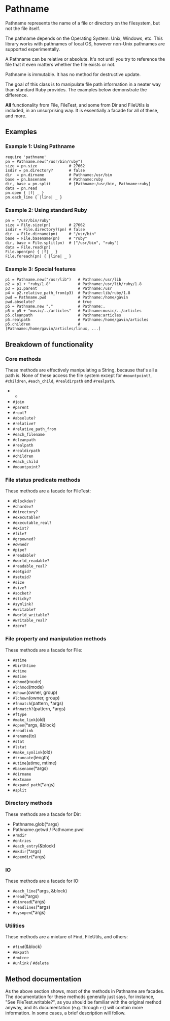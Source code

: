 # Pathname

Pathname represents the name of a file or directory on the filesystem, but not
the file itself.

The pathname depends on the Operating System: Unix, Windows, etc. This library
works with pathnames of local OS, however non-Unix pathnames are supported
experimentally.

A Pathname can be relative or absolute.  It's not until you try to reference
the file that it even matters whether the file exists or not.

Pathname is immutable.  It has no method for destructive update.

The goal of this class is to manipulate file path information in a neater way
than standard Ruby provides.  The examples below demonstrate the difference.

**All** functionality from File, FileTest, and some from Dir and FileUtils is
included, in an unsurprising way.  It is essentially a facade for all of
these, and more.

## Examples

### Example 1: Using Pathname

    require 'pathname'
    pn = Pathname.new("/usr/bin/ruby")
    size = pn.size              # 27662
    isdir = pn.directory?       # false
    dir  = pn.dirname           # Pathname:/usr/bin
    base = pn.basename          # Pathname:ruby
    dir, base = pn.split        # [Pathname:/usr/bin, Pathname:ruby]
    data = pn.read
    pn.open { |f| _ }
    pn.each_line { |line| _ }

### Example 2: Using standard Ruby

    pn = "/usr/bin/ruby"
    size = File.size(pn)        # 27662
    isdir = File.directory?(pn) # false
    dir  = File.dirname(pn)     # "/usr/bin"
    base = File.basename(pn)    # "ruby"
    dir, base = File.split(pn)  # ["/usr/bin", "ruby"]
    data = File.read(pn)
    File.open(pn) { |f| _ }
    File.foreach(pn) { |line| _ }

### Example 3: Special features

    p1 = Pathname.new("/usr/lib")   # Pathname:/usr/lib
    p2 = p1 + "ruby/1.8"            # Pathname:/usr/lib/ruby/1.8
    p3 = p1.parent                  # Pathname:/usr
    p4 = p2.relative_path_from(p3)  # Pathname:lib/ruby/1.8
    pwd = Pathname.pwd              # Pathname:/home/gavin
    pwd.absolute?                   # true
    p5 = Pathname.new "."           # Pathname:.
    p5 = p5 + "music/../articles"   # Pathname:music/../articles
    p5.cleanpath                    # Pathname:articles
    p5.realpath                     # Pathname:/home/gavin/articles
    p5.children                     # [Pathname:/home/gavin/articles/linux, ...]

## Breakdown of functionality

### Core methods

These methods are effectively manipulating a String, because that's all a path
is.  None of these access the file system except for `#mountpoint?`, `#children`,
`#each_child`, `#realdirpath` and `#realpath`.

*   +
*   `#join`
*   `#parent`
*   `#root?`
*   `#absolute?`
*   `#relative?`
*   `#relative_path_from`
*   `#each_filename`
*   `#cleanpath`
*   `#realpath`
*   `#realdirpath`
*   `#children`
*   `#each_child`
*   `#mountpoint?`


### File status predicate methods

These methods are a facade for FileTest:

*   `#blockdev?`
*   `#chardev?`
*   `#directory?`
*   `#executable?`
*   `#executable_real?`
*   `#exist?`
*   `#file?`
*   `#grpowned?`
*   `#owned?`
*   `#pipe?`
*   `#readable?`
*   `#world_readable?`
*   `#readable_real?`
*   `#setgid?`
*   `#setuid?`
*   `#size`
*   `#size?`
*   `#socket?`
*   `#sticky?`
*   `#symlink?`
*   `#writable?`
*   `#world_writable?`
*   `#writable_real?`
*   `#zero?`


### File property and manipulation methods

These methods are a facade for File:

*   `#atime`
*   `#birthtime`
*   `#ctime`
*   `#mtime`
*   `#chmod`(mode)
*   `#lchmod`(mode)
*   `#chown`(owner, group)
*   `#lchown`(owner, group)
*   `#fnmatch`(pattern, *args)
*   `#fnmatch?`(pattern, *args)
*   `#ftype`
*   `#make_link`(old)
*   `#open`(*args, &block)
*   `#readlink`
*   `#rename`(to)
*   `#stat`
*   `#lstat`
*   `#make_symlink`(old)
*   `#truncate`(length)
*   `#utime`(atime, mtime)
*   `#basename`(*args)
*   `#dirname`
*   `#extname`
*   `#expand_path`(*args)
*   `#split`


### Directory methods

These methods are a facade for Dir:

*   Pathname.glob(*args)
*   Pathname.getwd / Pathname.pwd
*   `#rmdir`
*   `#entries`
*   `#each_entry`(&block)
*   `#mkdir`(*args)
*   `#opendir`(*args)


### IO

These methods are a facade for IO:

*   `#each_line`(*args, &block)
*   `#read`(*args)
*   `#binread`(*args)
*   `#readlines`(*args)
*   `#sysopen`(*args)


### Utilities

These methods are a mixture of Find, FileUtils, and others:

*   `#find`(&block)
*   `#mkpath`
*   `#rmtree`
*   `#unlink` / `#delete`


## Method documentation

As the above section shows, most of the methods in Pathname are facades.  The
documentation for these methods generally just says, for instance, "See
FileTest.writable?", as you should be familiar with the original method
anyway, and its documentation (e.g. through `ri`) will contain more
information.  In some cases, a brief description will follow.